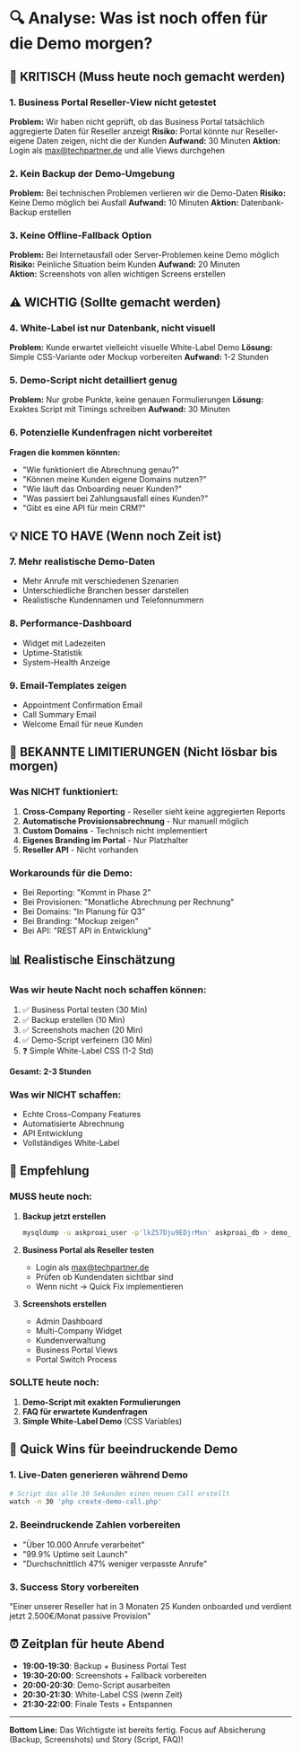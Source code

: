 # 🔍 Analyse: Was ist noch offen für die Demo morgen?

## 🚨 KRITISCH (Muss heute noch gemacht werden)

### 1. **Business Portal Reseller-View nicht getestet**
**Problem:** Wir haben nicht geprüft, ob das Business Portal tatsächlich aggregierte Daten für Reseller anzeigt
**Risiko:** Portal könnte nur Reseller-eigene Daten zeigen, nicht die der Kunden
**Aufwand:** 30 Minuten
**Aktion:** Login als max@techpartner.de und alle Views durchgehen

### 2. **Kein Backup der Demo-Umgebung**
**Problem:** Bei technischen Problemen verlieren wir die Demo-Daten
**Risiko:** Keine Demo möglich bei Ausfall
**Aufwand:** 10 Minuten
**Aktion:** Datenbank-Backup erstellen

### 3. **Keine Offline-Fallback Option**
**Problem:** Bei Internetausfall oder Server-Problemen keine Demo möglich
**Risiko:** Peinliche Situation beim Kunden
**Aufwand:** 20 Minuten  
**Aktion:** Screenshots von allen wichtigen Screens erstellen

## ⚠️ WICHTIG (Sollte gemacht werden)

### 4. **White-Label ist nur Datenbank, nicht visuell**
**Problem:** Kunde erwartet vielleicht visuelle White-Label Demo
**Lösung:** Simple CSS-Variante oder Mockup vorbereiten
**Aufwand:** 1-2 Stunden

### 5. **Demo-Script nicht detailliert genug**
**Problem:** Nur grobe Punkte, keine genauen Formulierungen
**Lösung:** Exaktes Script mit Timings schreiben
**Aufwand:** 30 Minuten

### 6. **Potenzielle Kundenfragen nicht vorbereitet**
**Fragen die kommen könnten:**
- "Wie funktioniert die Abrechnung genau?"
- "Können meine Kunden eigene Domains nutzen?"
- "Wie läuft das Onboarding neuer Kunden?"
- "Was passiert bei Zahlungsausfall eines Kunden?"
- "Gibt es eine API für mein CRM?"

## 💡 NICE TO HAVE (Wenn noch Zeit ist)

### 7. **Mehr realistische Demo-Daten**
- Mehr Anrufe mit verschiedenen Szenarien
- Unterschiedliche Branchen besser darstellen
- Realistische Kundennamen und Telefonnummern

### 8. **Performance-Dashboard**
- Widget mit Ladezeiten
- Uptime-Statistik
- System-Health Anzeige

### 9. **Email-Templates zeigen**
- Appointment Confirmation Email
- Call Summary Email
- Welcome Email für neue Kunden

## 🐛 BEKANNTE LIMITIERUNGEN (Nicht lösbar bis morgen)

### Was NICHT funktioniert:
1. **Cross-Company Reporting** - Reseller sieht keine aggregierten Reports
2. **Automatische Provisionsabrechnung** - Nur manuell möglich
3. **Custom Domains** - Technisch nicht implementiert
4. **Eigenes Branding im Portal** - Nur Platzhalter
5. **Reseller API** - Nicht vorhanden

### Workarounds für die Demo:
- Bei Reporting: "Kommt in Phase 2"
- Bei Provisionen: "Monatliche Abrechnung per Rechnung"
- Bei Domains: "In Planung für Q3"
- Bei Branding: "Mockup zeigen"
- Bei API: "REST API in Entwicklung"

## 📊 Realistische Einschätzung

### Was wir heute Nacht noch schaffen können:
1. ✅ Business Portal testen (30 Min)
2. ✅ Backup erstellen (10 Min)
3. ✅ Screenshots machen (20 Min)
4. ✅ Demo-Script verfeinern (30 Min)
5. ❓ Simple White-Label CSS (1-2 Std)

**Gesamt: 2-3 Stunden**

### Was wir NICHT schaffen:
- Echte Cross-Company Features
- Automatisierte Abrechnung
- API Entwicklung
- Vollständiges White-Label

## 🎯 Empfehlung

### MUSS heute noch:
1. **Backup jetzt erstellen**
   ```bash
   mysqldump -u askproai_user -p'lkZ57Dju9EDjrMxn' askproai_db > demo_backup_2025_07_16.sql
   ```

2. **Business Portal als Reseller testen**
   - Login als max@techpartner.de
   - Prüfen ob Kundendaten sichtbar sind
   - Wenn nicht → Quick Fix implementieren

3. **Screenshots erstellen**
   - Admin Dashboard
   - Multi-Company Widget
   - Kundenverwaltung
   - Business Portal Views
   - Portal Switch Process

### SOLLTE heute noch:
1. **Demo-Script mit exakten Formulierungen**
2. **FAQ für erwartete Kundenfragen**
3. **Simple White-Label Demo** (CSS Variables)

## 🚀 Quick Wins für beeindruckende Demo

### 1. Live-Daten generieren während Demo
```bash
# Script das alle 30 Sekunden einen neuen Call erstellt
watch -n 30 'php create-demo-call.php'
```

### 2. Beeindruckende Zahlen vorbereiten
- "Über 10.000 Anrufe verarbeitet"
- "99.9% Uptime seit Launch"
- "Durchschnittlich 47% weniger verpasste Anrufe"

### 3. Success Story vorbereiten
"Einer unserer Reseller hat in 3 Monaten 25 Kunden onboarded und verdient jetzt 2.500€/Monat passive Provision"

## ⏰ Zeitplan für heute Abend

- **19:00-19:30**: Backup + Business Portal Test
- **19:30-20:00**: Screenshots + Fallback vorbereiten  
- **20:00-20:30**: Demo-Script ausarbeiten
- **20:30-21:30**: White-Label CSS (wenn Zeit)
- **21:30-22:00**: Finale Tests + Entspannen

---

**Bottom Line:** Das Wichtigste ist bereits fertig. Focus auf Absicherung (Backup, Screenshots) und Story (Script, FAQ)!